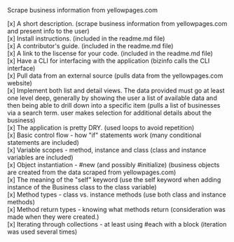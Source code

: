 Scrape business information from yellowpages.com


[x] A short description. (scrape business information from yellowpages.com and present info to the user)
<br />
[x] Install instructions. (included in the readme.md file)
<br />
[x] A contributor's guide. (included in the readme.md file)
<br />
[x] A link to the liscense for your code. (included in the readme.md file)
<br />
[x] Have a CLI for interfacing with the application (bizinfo calls the CLI interface)
<br />
[x] Pull data from an external source (pulls data from the yellowpages.com website)
<br />
[x] Implement both list and detail views. The data provided must go at least one level deep, generally by showing the user a list of available data and then being able to drill down into a specific item (pulls a list of businesses via a search term. user makes selection for additional details about the business)
<br />
[x] The application is pretty DRY. (used loops to avoid repetition)
<br />
[x] Basic control flow - how "if" statements work (many conditional statements are included)
<br />
[x] Variable scopes - method, instance and class (class and instance variables are included)
<br />
[x] Object instantiation - #new (and possibly #initialize) (business objects are created from the data scraped from yellowpages.com)
<br />
[x] The meaning of the "self" keyword (use the self keyword when adding instance of the Business class to the class variable)
<br />
[x] Method types - class vs. instance methods (use both class and instance methods)
<br />
[x] Method return types - knowing what methods return (consideration was made when they were created.)
<br />
[x] Iterating through collections - at least using #each with a block (iteration was used several times)

